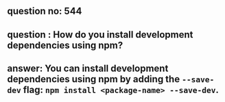 
      
## question no: 544

## question : How do you install development dependencies using npm?

## answer: You can install development dependencies using npm by adding the `--save-dev` flag: `npm install <package-name> --save-dev`.
      